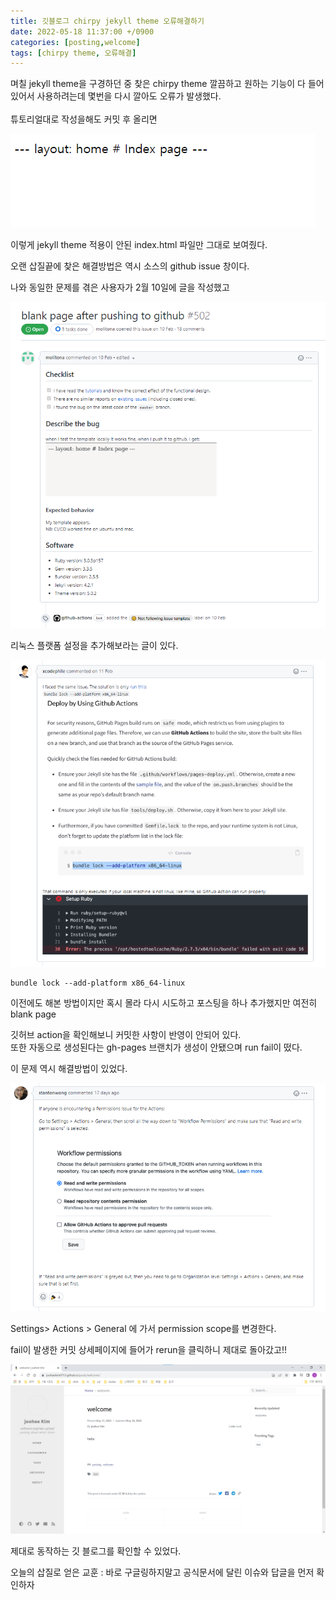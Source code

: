 ```yaml
---
title: 깃블로그 chirpy jekyll theme 오류해결하기
date: 2022-05-18 11:37:00 +/0900
categories: [posting,welcome]
tags: [chirpy theme, 오류해결]    
---
```


 며칠 jekyll theme을 구경하던 중 찾은 chirpy theme 깔끔하고 원하는 기능이 다 들어있어서 사용하려는데
몇번을 다시 깔아도 오류가 발생했다. <br><br>
 튜토리얼대로 작성을해도 커밋 후 올리면

![shouldnt-be-like-this screen captured pic](/assets/img/this_is_wrong.png)

이렇게 jekyll theme 적용이 안된 index.html 파일만 그대로 보여줬다.

오랜 삽질끝에 찾은 해결방법은 역시 소스의 github issue 창이다.

나와 동일한 문제를 겪은 사용자가 2월 10일에 글을 작성했고

![someone posted same issue on chirpy jekyll theme github](/assets/img/github_issue.png)

리눅스 플랫폼 설정을 추가해보라는 글이 있다.

![someone answered to add linux platform](/assets/img/add_linux_platform.png)


```
bundle lock --add-platform x86_64-linux
```

 이전에도 해본 방법이지만 혹시 몰라 다시 시도하고 포스팅을 하나 추가했지만 여전히 blank page
 
 깃허브 action을 확인해보니 커밋한 사항이 반영이 안되어 있다.<br>
 또한 자동으로 생성된다는 gh-pages 브랜치가 생성이 안됐으며 run fail이 떴다. 
 
 이 문제 역시 해결방법이 있었다.
 
 ![someone answered to change workflow permissions](/assets/img/permisson_issue.png)
 
 Settings> Actions > General 에 가서 permission scope를 변경한다.
 

 fail이 발생한 커밋 상세페이지에 들어가 rerun을 클릭하니 제대로 돌아갔고!!

 ![finally succeed to upload git pages](/assets/img/gitpage.png)
 
 제대로 동작하는 깃 블로그를 확인할 수 있었다.
 
 오늘의 삽질로 얻은 교훈 : 바로 구글링하지말고 공식문서에 달린 이슈와 답글을 먼저 확인하자